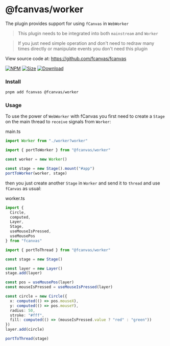 # @fcanvas/worker

The plugin provides support for using `fCanvas` in `WebWorker`

> This plugin needs to be integrated into both `mainstream` and `Worker`

> If you just need simple operation and don't need to redraw many times directly or manipulate events you don't need this plugin

View source code at: https://github.com/fcanvas/fcanvas

[![NPM](https://badge.fury.io/js/@fcanvas%2Fworker.svg)](http://badge.fury.io/js/@fcanvas%2Fworker)
[![Size](https://img.shields.io/bundlephobia/minzip/@fcanvas/worker/latest)](https://npmjs.org/package/@fcanvas/worker)
[![Download](https://img.shields.io/npm/dm/@fcanvas/worker)](https://npmjs.org/package/@fcanvas/worker)

### Install

```bash
pnpm add fcanvas @fcanvas/worker
```

### Usage

To use the power of `WebWorker` with fCanvas you first need to create a `Stage` on the main thread to `receive` signals from `Worker`:

main.ts

```ts
import Worker from "./worker?worker"

import { portToWorker } from "@fcanvas/worker"

const worker = new Worker()

const stage = new Stage().mount("#app")
portToWorker(worker, stage)
```

then you just create another `Stage` in `Worker` and send it to `thread` and use `fCanvas` as usual:

worker.ts

```ts
import {
  Circle,
  computed,
  Layer,
  Stage,
  useMouseIsPressed,
  useMousePos
} from "fcanvas"

import { portToThread } from "@fcanvas/worker"

const stage = new Stage()

const layer = new Layer()
stage.add(layer)

const pos = useMousePos(layer)
const mouseIsPressed = useMouseIsPressed(layer)

const circle = new Circle({
  x: computed(() => pos.mouseX),
  y: computed(() => pos.mouseY),
  radius: 50,
  stroke: "#fff",
  fill: computed(() => (mouseIsPressed.value ? "red" : "green"))
})
layer.add(circle)

portToThread(stage)
```
